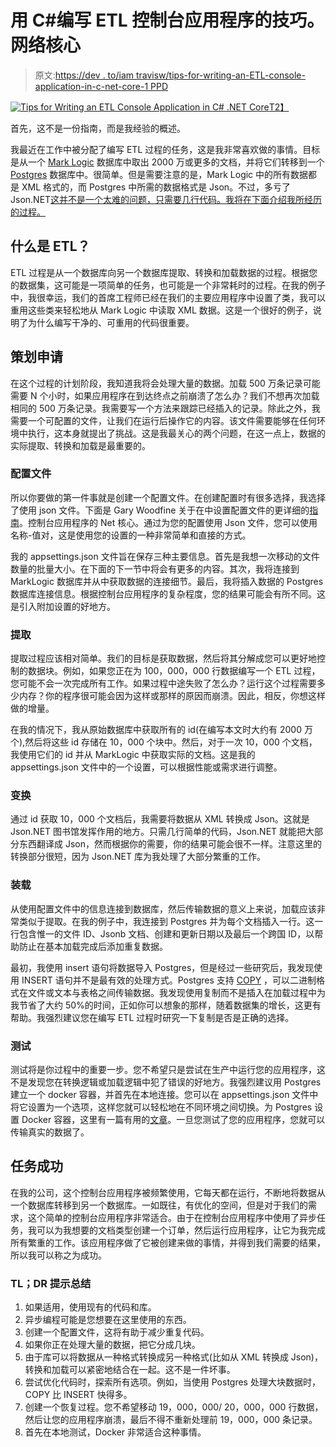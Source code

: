 # 用 C#编写 ETL 控制台应用程序的技巧。网络核心

> 原文:[https://dev . to/iam travisw/tips-for-writing-an-ETL-console-application-in-c-net-core-1 PPD](https://dev.to/iamtravisw/tips-for-writing-an-etl-console-application-in-c-net-core-1ppd)

[![Tips for Writing an ETL Console Application in C# .NET Core](../Images/89117fcadcd9fc59fe1867826f45cd75.png)T2】](https://res.cloudinary.com/practicaldev/image/fetch/s--OfbYiA37--/c_limit%2Cf_auto%2Cfl_progressive%2Cq_auto%2Cw_880/http://iamtravisw.com/content/images/2019/08/pexels-photo-577585.jpeg)

首先，这不是一份指南，而是我经验的概述。

我最近在工作中被分配了编写 ETL 过程的任务，这是我非常喜欢做的事情。目标是从一个 [Mark Logic](https://www.marklogic.com/) 数据库中取出 2000 万或更多的文档，并将它们转移到一个 [Postgres](https://www.postgresql.org/) 数据库中。很简单。但是需要注意的是，Mark Logic 中的所有数据都是 XML 格式的，而 Postgres 中所需的数据格式是 Json。不过，多亏了 Json.NET[这并不是一个太难的问题，只需要几行代码。我将在下面介绍我所经历的过程。](https://www.newtonsoft.com/json)

## [](#what-is-etl)什么是 ETL？

ETL 过程是从一个数据库向另一个数据库提取、转换和加载数据的过程。根据您的数据集，这可能是一项简单的任务，也可能是一个非常耗时的过程。在我的例子中，我很幸运，我们的首席工程师已经在我们的主要应用程序中设置了类，我可以重用这些类来轻松地从 Mark Logic 中读取 XML 数据。这是一个很好的例子，说明了为什么编写干净的、可重用的代码很重要。

## [](#planning-the-application)策划申请

在这个过程的计划阶段，我知道我将会处理大量的数据。加载 500 万条记录可能需要 N 个小时，如果应用程序在到达终点之前崩溃了怎么办？我们不想再次加载相同的 500 万条记录。我需要写一个方法来跟踪已经插入的记录。除此之外，我需要一个可配置的文件，让我们在运行后操作它的内容。该文件需要能够在任何环境中执行，这本身就提出了挑战。这是我最关心的两个问题，在这一点上，数据的实际提取、转换和加载是最重要的。

### [](#config-file)配置文件

所以你要做的第一件事就是创建一个配置文件。在创建配置时有很多选择，我选择了使用 json 文件。下面是 Gary Woodfine 关于在中设置配置文件的更详细的[指南](https://garywoodfine.com/configuration-api-net-core-console-application/?fbclid=IwAR2F9Y3oEFGCQN3ZYKKOcbY5Py3N0TFXvxuTmRlroah3h2HlNTihuRWj7M0)。控制台应用程序的 Net 核心。通过为您的配置使用 Json 文件，您可以使用名称-值对，这是使用您的设置的一种非常简单和直接的方式。

我的 appsettings.json 文件旨在保存三种主要信息。首先是我想一次移动的文件数量的批量大小。在下面的下一节中将会有更多的内容。其次，我将连接到 MarkLogic 数据库并从中获取数据的连接细节。最后，我将插入数据的 Postgres 数据库连接信息。根据控制台应用程序的复杂程度，您的结果可能会有所不同。这是引入附加设置的好地方。

### [](#extract)提取

提取过程应该相对简单。我们的目标是获取数据，然后将其分解成您可以更好地控制的数据块。例如，如果您正在为 100，000，000 行数据编写一个 ETL 过程，您可能不会一次完成所有工作。如果过程中途失败了怎么办？运行这个过程需要多少内存？你的程序很可能会因为这样或那样的原因而崩溃。因此，相反，你想这样做的增量。

在我的情况下，我从原始数据库中获取所有的 id(在编写本文时大约有 2000 万个),然后将这些 id 存储在 10，000 个块中。然后，对于一次 10，000 个文档，我使用它们的 id 并从 MarkLogic 中获取实际的文档。这是我的 appsettings.json 文件中的一个设置，可以根据性能或需求进行调整。

### [](#transform)变换

通过 id 获取 10，000 个文档后，我需要将数据从 XML 转换成 Json。这就是 Json.NET 图书馆发挥作用的地方。只需几行简单的代码，Json.NET 就能把大部分东西翻译成 Json，然而根据你的需要，你的结果可能会很不一样。注意这里的转换部分很短，因为 Json.NET 库为我处理了大部分繁重的工作。

### [](#loading)装载

从使用配置文件中的信息连接到数据库，然后传输数据的意义上来说，加载应该非常类似于提取。在我的例子中，我连接到 Postgres 并为每个文档插入一行。这一行包含惟一的文件 ID、Jsonb 文档、创建和更新日期以及最后一个跨国 ID，以帮助防止在基本加载完成后添加重复数据。

最初，我使用 insert 语句将数据导入 Postgres，但是经过一些研究后，我发现使用 INSERT 语句并不是最有效的处理方式。Postgres 支持 [COPY](https://www.postgresql.org/docs/9.2/sql-copy.html) ，可以二进制格式在文件或文本与表格之间传输数据。我发现使用复制而不是插入在加载过程中为我节省了大约 50%的时间，正如你可以想象的那样，随着数据集的增长，这更有帮助。我强烈建议您在编写 ETL 过程时研究一下复制是否是正确的选择。

### [](#testing)测试

测试将是你过程中的重要一步。您不希望只是尝试在生产中运行您的应用程序，这不是发现您在转换逻辑或加载逻辑中犯了错误的好地方。我强烈建议用 Postgres 建立一个 docker 容器，并首先在本地连接。您可以在 appsettings.json 文件中将它设置为一个选项，这样您就可以轻松地在不同环境之间切换。为 Postgres 设置 Docker 容器，这里有一篇有用的[文章](https://hackernoon.com/dont-install-postgres-docker-pull-postgres-bee20e200198)。一旦您测试了您的应用程序，您就可以传输真实的数据了。

## [](#mission-success)任务成功

在我的公司，这个控制台应用程序被频繁使用，它每天都在运行，不断地将数据从一个数据库转移到另一个数据库。一如既往，有优化的空间，但是对于我们的需求，这个简单的控制台应用程序非常适合。由于在控制台应用程序中使用了异步任务，我可以为我想要的文档类型创建一个订单，然后运行应用程序，让它为我完成所有繁重的工作。该应用程序做了它被创建来做的事情，并得到我们需要的结果，所以我可以称之为成功。

### TL；DR 提示总结

1.  如果适用，使用现有的代码和库。
2.  异步编程可能是您想要在这里使用的东西。
3.  创建一个配置文件，这将有助于减少重复代码。
4.  如果你正在处理大量的数据，把它分成几块。
5.  由于库可以将数据从一种格式转换成另一种格式(比如从 XML 转换成 Json)，转换和加载可以紧密地结合在一起。这不是一件坏事。
6.  尝试优化代码时，探索所有选项。例如，当使用 Postgres 处理大块数据时，COPY 比 INSERT 快得多。
7.  创建一个恢复过程。您不希望移动 19，000，000/ 20，000，000 行数据，然后让您的应用程序崩溃，最后不得不重新处理前 19，000，000 条记录。
8.  首先在本地测试，Docker 非常适合这种事情。